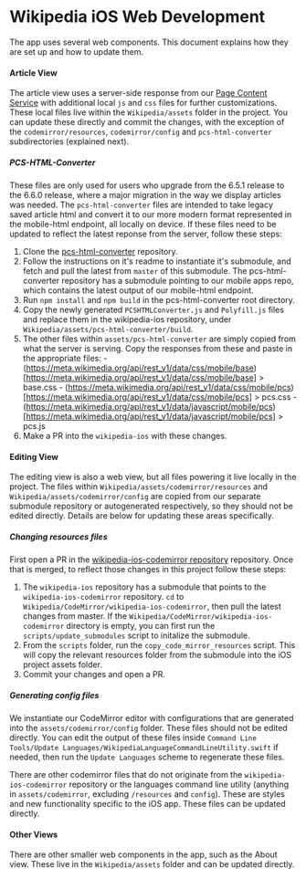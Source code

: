 # Wikipedia iOS Web Development

The app uses several web components. This document explains how they are set up and how to update them. 

#### Article View
The article view uses a server-side response from our [Page Content Service](https://www.mediawiki.org/wiki/Page_Content_Service#/page/mobile-html) with additional local `js` and `css` files for further customizations. These local files live within the `Wikipedia/assets` folder in the project. You can update these directly and commit the changes, with the exception of the `codemirror/resources`, `codemirror/config` and `pcs-html-converter` subdirectories (explained next).

##### PCS-HTML-Converter
These files are only used for users who upgrade from the 6.5.1 release to the 6.6.0 release, where a major migration in the way we display articles was needed. The `pcs-html-converter` files are intended to take legacy saved article html and convert it to our more modern format represented in the mobile-html endpoint, all locally on device. If these files need to be updated to reflect the latest reponse from the server, follow these steps:

1. Clone the [pcs-html-converter](https://github.com/wikimedia/pcs-html-converter) repository.
2. Follow the instructions on it's readme to instantiate it's submodule, and fetch and pull the latest from `master` of this submodule. The pcs-html-converter repository has a submodule pointing to our mobile apps repo, which contains the latest output of our mobile-html endpoint.
3.  Run `npm install` and `npm build` in the pcs-html-converter root directory.
4. Copy the newly generated `PCSHTMLConverter.js` and `Polyfill.js` files and replace them in the wikipedia-ios repository, under `Wikipedia/assets/pcs-html-converter/build`.
5. The other files within `assets/pcs-html-converter` are simply copied from what the server is serving. Copy the responses from these and paste in the appropriate files:
            - (https://meta.wikimedia.org/api/rest_v1/data/css/mobile/base)[https://meta.wikimedia.org/api/rest_v1/data/css/mobile/base] > base.css
            - (https://meta.wikimedia.org/api/rest_v1/data/css/mobile/pcs)[https://meta.wikimedia.org/api/rest_v1/data/css/mobile/pcs] > pcs.css
            - (https://meta.wikimedia.org/api/rest_v1/data/javascript/mobile/pcs)[https://meta.wikimedia.org/api/rest_v1/data/javascript/mobile/pcs] > pcs.js
6. Make a PR into the `wikipedia-ios` with these changes.

#### Editing View
The editing view is also a web view, but all files powering it live locally in the project. The files within `Wikipedia/assets/codemirror/resources` and `Wikipedia/assets/codemirror/config` are copied from our separate submodule repository or autogenerated respectively, so they should not be edited directly. Details are below for updating these areas specifically. 

##### Changing resources files

First open a PR in the [wikipedia-ios-codemirror repository](https://github.com/wikimedia/wikipedia-ios-codemirror) repository. Once that is merged, to reflect those changes in this project follow these steps:

1. The `wikipedia-ios` repository has a submodule that points to the `wikipedia-ios-codemirror` repository. `cd` to `Wikipedia/CodeMirror/wikipedia-ios-codemirror`, then pull the latest changes from master. If the `Wikipedia/CodeMirror/wikipedia-ios-codemirror` directory is empty, you can first run the `scripts/update_submodules` script to initalize the submodule.
2. From the `scripts` folder, run the `copy_code_mirror_resources` script. This will copy the relevant resources folder from the submodule into the iOS project assets folder.
3. Commit your changes and open a PR.

##### Generating config files
We instantiate our CodeMirror editor with configurations that are generated into the `assets/codemirror/config` folder. These files should not be edited directly. You can edit the output of these files inside `Command Line Tools/Update Languages/WikipediaLanguageCommandLineUtility.swift` if needed, then run the `Update Languages` scheme to regenerate these files.

There are other codemirror files that do not originate from the `wikipedia-ios-codemirror` repository or the languages command line utility (anything in `assets/codemirror`, excluding `/resources` and `config`). These are styles and new functionality specific to the iOS app. These files can be updated directly. 

#### Other Views
There are other smaller web components in the app, such as the About view. These live in the `Wikipedia/assets` folder and can be updated directly. 
